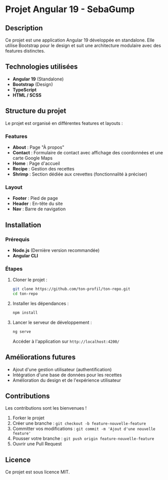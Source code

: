 # Projet Angular 19 - SebaGump

## Description
Ce projet est une application Angular 19 développée en standalone. Elle utilise Bootstrap pour le design et suit une architecture modulaire avec des features distinctes.

## Technologies utilisées
- **Angular 19** (Standalone)
- **Bootstrap** (Design)
- **TypeScript**
- **HTML / SCSS**

## Structure du projet
Le projet est organisé en différentes features et layouts :

### Features
- **About** : Page "À propos"
- **Contact** : Formulaire de contact avec affichage des coordonnées et une carte Google Maps
- **Home** : Page d'accueil
- **Recipe** : Gestion des recettes
- **Shrimp** : Section dédiée aux crevettes (fonctionnalité à préciser)

### Layout
- **Footer** : Pied de page
- **Header** : En-tête du site
- **Nav** : Barre de navigation

## Installation
### Prérequis
- **Node.js** (Dernière version recommandée)
- **Angular CLI**

### Étapes
1. Cloner le projet :
   ```sh
   git clone https://github.com/ton-profil/ton-repo.git
   cd ton-repo
   ```
2. Installer les dépendances :
   ```sh
   npm install
   ```
3. Lancer le serveur de développement :
   ```sh
   ng serve
   ```
   Accéder à l'application sur `http://localhost:4200/`

## Améliorations futures
- Ajout d'une gestion utilisateur (authentification)
- Intégration d'une base de données pour les recettes
- Amélioration du design et de l'expérience utilisateur

## Contributions
Les contributions sont les bienvenues !

1. Forker le projet
2. Créer une branche : `git checkout -b feature-nouvelle-feature`
3. Committer vos modifications : `git commit -m 'Ajout d'une nouvelle feature'`
4. Pousser votre branche : `git push origin feature-nouvelle-feature`
5. Ouvrir une Pull Request

## Licence
Ce projet est sous licence MIT.
